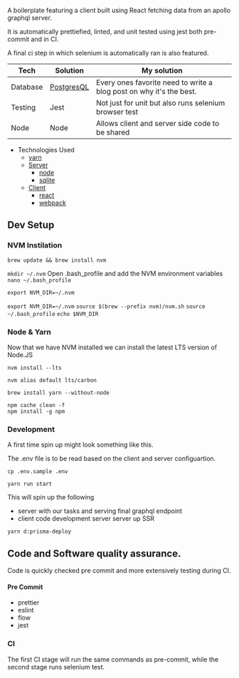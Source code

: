 A boilerplate featuring a client built using React fetching data from an apollo graphql server.

It is automatically prettiefied, linted, and unit tested using jest both pre-commit and in CI.

A final ci step in which selenium is automatically ran is also featured.

| Tech              | Solution                                                        | My solution                                                                         |
|-------------------|-----------------------------------------------------------------|-------------------------------------------------------------------------------------|
| Database          | [PostgresQL](https://www.postgresql.org)                        | Every ones favorite need to write a blog post on why it's the best.                 |
| Testing           | Jest                                                            | Not just for unit but also runs selenium browser test                               |
| Node              | Node                                                            | Allows client and server side code to be shared                                     |

* Technologies Used
  * [yarn](#sqlite)
  * [Server](#server)
    * [node](#node)
    * [sqlite](#sqlite)
  * [Client](#client)
    * [react](#sqlite)
    * [webpack](#webpack)

## Dev Setup

### NVM Instilation
`brew update && brew install nvm`

`mkdir ~/.nvm`
Open .bash_profile and add the NVM environment variables
`nano ~/.bash_profile`

```
export NVM_DIR=~/.nvm
```

`export NVM_DIR=~/.nvm`
`source $(brew --prefix nvm)/nvm.sh`
`source ~/.bash_profile`
`echo $NVM_DIR`

### Node & Yarn
Now that we have NVM installed we can install the latest LTS version of Node.JS

`nvm install --lts`

`nvm alias default lts/carbon`

`brew install yarn --without-node`

```
npm cache clean -f
npm install -g npm
 ```

### Development

A first time spin up might look something like this.

The .env file is to be read based on the client and server configuartion.

```
cp .env.sample .env
```

```
yarn run start
```

This will spin up the following
* server with our tasks and serving final graphql endpoint
* client code development server server up SSR


```
yarn d:prisma-deploy
```
## Code and Software quality assurance.
Code is quickly checked pre commit and more extensively testing during CI.

#### Pre Commit
* prettier
* eslint
* flow
* jest

### CI
The first CI stage will run the same commands as pre-commit, while the second stage runs selenium test.
